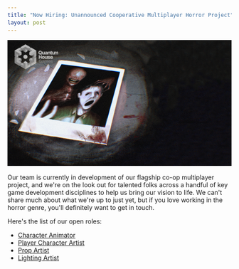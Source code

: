 ```yaml
---
title: "Now Hiring: Unannounced Cooperative Multiplayer Horror Project"
layout: post
---
```


![polaroid of a man being controlled by a monster](/images/now_hiring_splash.png)

Our team is currently in development of our flagship co-op multiplayer project, and we're on the look out for talented folks across a handful of key game development disciplines to help us bring our vision to life. We can't share much about what we're up to just yet, but if you love working in the horror genre, you'll definitely want to get in touch.

Here's the list of our open roles:

- [Character Animator][character-animator]
- [Player Character Artist][player-character-artist]
- [Prop Artist][prop-artist]
- [Lighting Artist][lighting-artist]

[character-animator]: https://www.quantumhouse.games/careers/character-animator?utm_source=qhgblog&utm_campaign=q2hiring&utm_medium=blogpost
[player-character-artist]: https://www.quantumhouse.games/careers/player-character-artist?utm_source=qhgblog&utm_campaign=q2hiring&utm_medium=blogpost
[prop-artist]: https://www.quantumhouse.games/careers/prop-artist?utm_source=qhgblog&utm_campaign=q2hiring&utm_medium=blogpost
[lighting-artist]: https://www.quantumhouse.games/careers/lighting-artist?utm_source=qhgblog&utm_campaign=q2hiring&utm_medium=blogpost
